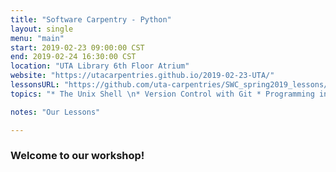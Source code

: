 ```yaml
---
title: "Software Carpentry - Python"
layout: single
menu: "main"
start: 2019-02-23 09:00:00 CST
end: 2019-02-24 16:30:00 CST
location: "UTA Library 6th Floor Atrium"
website: "https://utacarpentries.github.io/2019-02-23-UTA/"
lessonsURL: "https://github.com/uta-carpentries/SWC_spring2019_lessons/"
topics: "* The Unix Shell \n* Version Control with Git * Programming in Python *"

notes: "Our Lessons"

---
```


### Welcome to our workshop!

